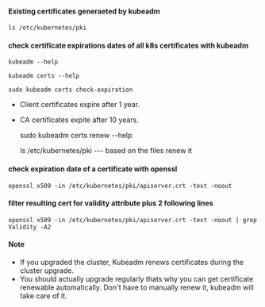 #### Existing certificates generaeted by kubeadm
    ls /etc/kubernetes/pki 

#### check certificate expirations dates of all k8s certificates with kubeadm
    kubeadm --help

    kubeadm certs --help
    
    sudo kubeadm certs check-expiration

- Client certificates expire after 1 year.
- CA certificates expite after 10 years.

    sudo kubeadm certs renew --help

    ls /etc/kubernetes/pki   --- based on the files renew it

#### check expiration date of a certificate with openssl
    openssl x509 -in /etc/kubernetes/pki/apiserver.crt -text -noout

#### filter resulting cert for validity attribute plus 2 following lines
    openssl x509 -in /etc/kubernetes/pki/apiserver.crt -text -noout | grep Validity -A2

#### Note
- If you upgraded the cluster, Kubeadm renews certificates during the cluster upgrade.
- You should actually upgrade regularly thats why you can get certificate renewable automatically. Don't have to manually renew it, kubeadm will take care of it.